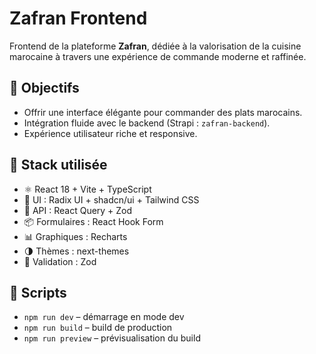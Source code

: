 # Zafran Frontend

Frontend de la plateforme **Zafran**, dédiée à la valorisation de la cuisine marocaine à travers une expérience de commande moderne et raffinée.

## 🎯 Objectifs
- Offrir une interface élégante pour commander des plats marocains.
- Intégration fluide avec le backend (Strapi : `zafran-backend`).
- Expérience utilisateur riche et responsive.

## 🚀 Stack utilisée
- ⚛️ React 18 + Vite + TypeScript
- 🧩 UI : Radix UI + shadcn/ui + Tailwind CSS
- 🔁 API : React Query + Zod
- 📦 Formulaires : React Hook Form
- 📊 Graphiques : Recharts
- 🌗 Thèmes : next-themes
- 🧪 Validation : Zod

## 🔧 Scripts
- `npm run dev` – démarrage en mode dev
- `npm run build` – build de production
- `npm run preview` – prévisualisation du build
